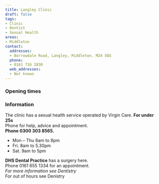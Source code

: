 ```yaml
---
title: Langley Clinic
draft: false
tags:
- Clinic
- Dentist
- Sexual Health
areas:
- Middleton
contact:
  addresses:
  - Borrowdale Road, Langley, Middleton. M24 5QG
  phone:
  - 0161 716 2830
  web_addresses:
  - Not known
---
```


### Opening times

### Information
The clinic has a sexual health service operated by Virgin Care.  **For under 25s**  
Phone for help, advice and appointment.  
**Phone 0300 303 8565.**  
- Mon – Thu 8am to 8pm  
- Fri. 8am to 5.30pm  
- Sat. 9am to 5pm

**DHS Dental Practice** has a surgery here.  
Phone 0161 655 1334 for an appointment.  
*For more information see Dentistry*  
For out of hours see Denistry